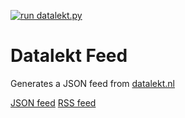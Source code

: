 [![run datalekt.py](https://github.com/Gertje823/datalekt-feed/actions/workflows/actions.yml/badge.svg)](https://github.com/Gertje823/datalekt-feed/actions/workflows/actions.yml)
# Datalekt Feed
Generates a JSON feed from [datalekt.nl](https://datalekt.nl)

[JSON feed](https://raw.githubusercontent.com/Gertje823/datalekt-feed/main/datalekt.json)
[RSS feed](https://raw.githubusercontent.com/Gertje823/datalekt-feed/main/rss.xml)
